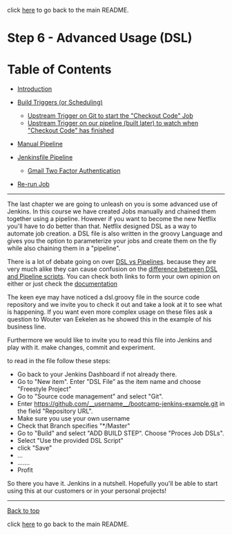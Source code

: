 click [here](../README.md) to go back to the main README. 

# Step 6 - Advanced Usage (DSL)

# Table of Contents
- [Introduction](#introduction)
- [Build Triggers (or Scheduling)](#run-deployment-job)
  - [Upstream Trigger on Git to start the "Checkout Code" Job]()
  - [Upstream Trigger on our pipeline (built later) to watch when "Checkout Code" has finished]()
- [Manual Pipeline](#configure-mail)
- [Jenkinsfile Pipeline](#configure-mail)

  - [Gmail Two Factor Authentication](#two--factor-authentication)
- [Re-run Job](#rerun-job)

***

The last chapter we are going to unleash on you is some advanced use of Jenkins. In this course we have created Jobs manually and chained them together using a pipeline. However if you want to become the new Netflix you'll have to do better than that. Netflix designed DSL as a way to automate job creation. a DSL file is also written in the groovy Language and gives you the option to parameterize your jobs and create them on the fly while also chaining them in a "pipeline".

There is a lot of debate going on over [DSL vs Pipelines](http://stackoverflow.com/questions/37657810/job-dsl-plugin-vs-pipeline-plugin). because they are very much alike they can cause confusion on the [difference between DSL and Pipeline scripts](https://marcesher.com/2016/08/04/jenkins-as-code-comparing-job-dsl-and-pipelines/). You can check both links to form your own opinion on either or just check the [documentation](https://jenkinsci.github.io/job-dsl-plugin/)

The keen eye may have noticed a dsl.groovy file in the source code repository and we invite you to check it out and take a look at it to see what is happening. If you want even more complex usage on these files ask a question to Wouter van Eekelen as he showed this in the example of his business line.

Furthermore we would like to invite you to read this file into Jenkins and play with it. make changes, commit and experiment.

to read in the file follow these steps:

- Go back to your Jenkins Dashboard if not already there.
- Go to "New item". Enter "DSL File” as the item name and choose "Freestyle Project"
- Go to "Source code management" and select "Git". 
- Enter https://github.com/__username__/bootcamp-jenkins-example.git in the field "Repository URL".
- Make sure you use your own username
- Check that Branch specifies "*/Master"
- Go to "Build" and select "ADD BUILD STEP". Choose "Proces Job DSLs". 
- Select "Use the provided DSL Script"
- click "Save"
- ...
- .......
- Profit

So there you have it. Jenkins in a nutshell. Hopefully you'll be able to start using this at our customers or in your personal projects!

***
[Back to top](#table-of-contents)

click [here](../README.md#table-of-contents) to go back to the main README. 